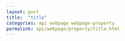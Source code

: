 ```yaml
---
layout: post
title:  "title"
categories: api webpage webpage-property
permalink: api/webpage/property/title.html
---
```


